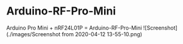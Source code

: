 # Arduino-RF-Pro-Mini
Arduino Pro Mini + nRF24L01P = Arduino-RF-Pro-Mini
![Screenshot](./images/Screenshot from 2020-04-12 13-55-10.png)
